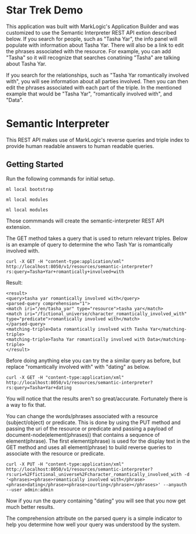# Star Trek Demo
This application was built with MarkLogic's Application Builder and was customized to use the Semantic Interpreter REST API extion described below. If you search for people, such as "Tasha Yar", the info panel will populate with information about Tasha Yar. There will also be a link to edit the phrases associated with the resource. For example, you can add "Tasha" so it will recognize that searches conatining "Tasha" are talking about Tasha Yar. 

If you search for the relationships, such as "Tasha Yar romantically involved with", you will see information about all parties involved. Then you can then edit the phrases associated with each part of the triple. In the mentioned example that would be "Tasha Yar", "romantically involved with", and "Data". 

# Semantic Interpreter
This REST API makes use of MarkLogic's reverse queries and triple index to provide human readable answers to human readable queries. 

## Getting Started

Run the following commands for initial setup. 

<pre><code>ml local bootstrap</code></pre>
<pre><code>ml local modules</code></pre>
<pre><code>ml local modules</code></pre>

Those commmands will create the semantic-interpreter REST API extension.

The GET method takes a query that is used to return relevant triples. Below is an example of query to determine the who Tash Yar is romantically involved with.

<pre><code>curl -X GET -H "content-type:application/xml" http://localhost:8050/v1/resources/semantic-interpreter?rs:query=Tasha+Yar+romantically+involved+with</code></pre>

Result:

<pre><code>&lt;result&gt;
&lt;query&gt;tasha yar romantically involved with&lt;/query&gt;
&lt;parsed-query comprehension="1"&gt;
&lt;match iri="/en/tasha_yar" type="resource"&gt;tasha yar&lt;/match&gt;
&lt;match iri="/fictional_universe/character_romantically_involved_with" type="predicate"&gt;romantically involved with&lt;/match&gt;
&lt;/parsed-query&gt;
&lt;matching-triple&gt;Data romantically involved with Tasha Yar&lt;/matching-triple&gt;
&lt;matching-triple&gt;Tasha Yar romantically involved with Data&lt;/matching-triple&gt;
&lt;/result&gt;</code></pre>

Before doing anything else you can try the a similar query as before, but replace "romantically involved with" with "dating" as below.

<pre><code>curl -X GET -H "content-type:application/xml" http://localhost:8050/v1/resources/semantic-interpreter?rs:query=Tasha+Yar+dating</code></pre>

You will notice that the results aren't so great/accurate. Fortunately there is a way to fix that.

You can change the words/phrases associated with a resource (subject/object) or predicate. This is done by using the PUT method and passing the uri of the resource or predicate and passing a payload of document-node(element(phrases)) that contains a sequence of element(phrase). The first element(phrase) is used for the display text in the GET method and uses all element(phrase) to build reverse queries to associate with the resource or predicate. 

<pre><code>curl -X PUT -H "content-type:application/xml" http://localhost:8050/v1/resources/semantic-interpreter?rs:uri=%2Ffictional_universe%2Fcharacter_romantically_involved_with -d '&lt;phrases&gt;&lt;phrase&gt;romantically involved with&lt;/phrase&gt;&lt;phrase&gt;dating&lt;/phrase&gt;&lt;phrase&gt;courting&lt;/phrase&gt;&lt;/phrases&gt;' --anyauth --user admin:admin</code></pre>

Now if you run the query containing "dating" you will see that you now get much better results.

The comprehension attribute on the parsed query is a simple indicator to help you determine how well your query was understood by the system.